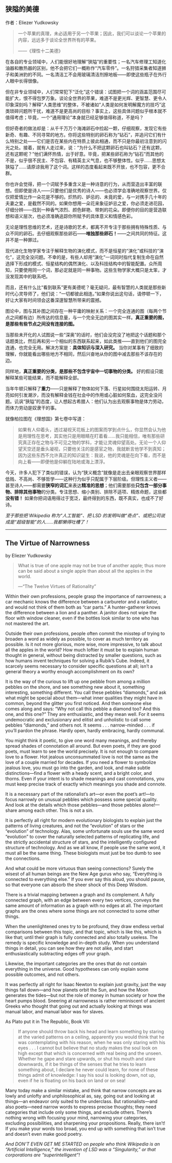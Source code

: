 ## 狭隘的美德

作者：Eliezer Yudkowsky

> 一个苹果的真理，未必适用于另一个苹果；因此，我们可以谈论一个苹果的内容，远远多于谈论全世界所有的苹果。
>
> ——《理性十二美德》

在各自的专业领域中，人们能很好地理解“狭隘”的重要性；一名汽车修理工知道化油器和散热器的区别，他不会把它们一概称作“汽车零件”。一名狩猎采集者知道狮子和美洲豹的不同。一名清洁工不会用玻璃清洁剂擦地板——即使这些瓶子在外行人眼中长得很像。

但在非专业领域中，人们常常犯下“泛化”这个错误：试图把一个词的涵盖范围尽可能扩大，恨不得包罗万象。谈论全世界的苹果，难道不是更光辉、更智慧、更令人印象深刻吗？解释“人类思维”的整体，不被诸如“人类是如何发明解魔方的技巧”这类琐碎问题所干扰，难道不是更高尚的目标？事实上，这些具体问题似乎根本就不值得考虑；毕竟，一个“通用理论”本身就已经足够值得称道，不是吗？

但好奇者的做法却是：从千千万万个海滩卵石中捡起一颗，仔细观察，发现它有些新奇、有趣、不同寻常的地方。你将这些特别的卵石称为“钻石”，并追问它们有什么特别之处——它们是否在某些内在特质上彼此相通，而不只是你最初注意到的闪光之处。接着，就有人走过来，说：“为什么不把这颗卵石也叫钻石？还有这颗，还有这颗呢？”他们满怀热情，出于好意。毕竟，把某些卵石称为“钻石”而其他的不是，似乎很不民主、不包容、有精英主义气息，也不够整体性。似乎……思想太狭隘了……请原谅我用了这个词。这样的态度看起来既不开放，也不包容，更不合群。

你也许会觉得，把一个词赋予多重含义是一种诗意的行为，从而营造出丰富的联想。但即使是诗人——只要他们是优秀的诗人——也必须学会准确地观察世界。仅仅把爱情比作一朵花是不够的。炽热的、妒忌的、未竟的爱，与一对携手几十年的夫妻之爱，是截然不同的。如果你想用一朵花来象征妒忌之爱，你必须走进花园，仔细分辨——找到一种香气浓烈、颜色鲜艳、带刺的花朵。即便你的目的是营造联想和语义层次，也必须准确追踪你所赋予的具体意义和情感色彩。

无论是理性思维的艺术，还是诗歌的艺术，都离不开专注于那些拥有特殊性质、与众不同的卵石。去仔细观察那些卵石——**唯独那些卵石！**——之间共同的特征。这并不是一种罪过。

现代进化生物学家专注于解释生物的演化模式，而不是恒星的“演化”或科技的“演化”，这完全没问题。不幸的是，有些人却用“演化”一词同时指代复制生命在自然选择下形成的模式、恒星结构的偶然演化、以及科技结构中的智能配置。众所周知，只要使用同一个词，那必定就是同一种事物。这些生物学家大概只是太笨，才没发现其中的联系吧。

而且，还有什么比“看到联系”更有美德呢？毫无疑问，最有智慧的人类就是那些新时代心灵导师了，他们说：“一切都彼此相连。”如果你说出这句话，请停顿一下，好让大家有时间领会这番深邃智慧所带来的震撼。

图论中，图与其补图之间存在一种平庸的映射关系：一个完全连通的图（每两个节点之间都有边）所传达的信息量，与一个完全无边的图其实一样。**真正重要的图，是那些有些节点之间没有连接的图。**

当那些未开化的人试图说一些“深奥”的话时，他们会没完没了地把这个话题和那个话题类比，然后再和另一个相似的东西联系起来，如此类推——直到他们的图完全连通，也完全无用。解决方案是：**具体知识与深入研究。** 当你对某事有了细致的理解，你就能看出哪些地方不相同，然后兴奋地从你的图中减去那些不该存在的边。

同样地，**真正重要的分类，是那些不包含宇宙中一切事物的分类。** 好的假设只能解释某些可能结果，而不能解释全部。

当年牛顿只解释了**重力**——只是解释了物体如何下落、行星如何围绕太阳运转、月亮如何引发潮汐，而没有解释金钱在社会中的作用或心脏如何泵血，这完全没问题。讥讽“狭隘”的态度，让人想起古希腊人：他们认为出去观察事物是体力劳动，而体力劳动是奴隶干的事。

就像柏拉图在《理想国》第七卷中写道：

> 如果有人仰着头，透过凝视天花板上的图案而学到点什么，你显然会认为他是用理性在思考，其实他只是用眼睛在盯着看……我只能相信，唯有那些研究真正存在之物与不可见之物的学科，才能让灵魂仰望高处。无论一个人仰望天空还是垂头凝视，只要他关注的是感官之物，我就断言他学不到真知；因为这些东西不允许真正的知识诞生：我说，他的灵魂是在向下看，而不是向上看——即便他是仰躺在陆地或海上漂浮。

今天，许多人犯下了类似的错误，认为“狭义概念”就像是走出去亲眼观察世界那样低贱、不高尚、不够哲学——这种行为似乎只配属于下层阶级。但理性主义者——甚至诗人——都需要**狭窄的词汇**来表达**精准的思想**；他们需要那些**只包含一部分事物、排除其他事物**的分类。专注思想、缩小类别、排除不适项、精炼命题，这些都**没有错！** 如果你把词语用得过于宽泛，最终得到的东西，既不真实，也成不了好诗。

*至于那些把 Wikipedia 称为“人工智能”、把 LSD 的发明叫做“奇点”、或把公司说成是“超级智能”的人……我都懒得吐槽了！*

---

## The Virtue of Narrowness

by Eliezer Yudkowsky

> What is true of one apple may not be true of another apple; thus more can be said about a single apple than about all the apples in the world.
> 
> —“The Twelve Virtues of Rationality”

Within their own professions, people grasp the importance of narrowness; a car mechanic knows the difference between a carburetor and a radiator, and would not think of them both as “car parts.” A hunter-gatherer knows the difference between a lion and a panther. A janitor does not wipe the floor with window cleaner, even if the bottles look similar to one who has not mastered the art.

Outside their own professions, people often commit the misstep of trying to broaden a word as widely as possible, to cover as much territory as possible. Is it not more glorious, more wise, more impressive, to talk about all the apples in the world? How much loftier it must be to explain human thought in general, without being distracted by smaller questions, such as how humans invent techniques for solving a Rubik’s Cube. Indeed, it scarcely seems necessary to consider specific questions at all; isn’t a general theory a worthy enough accomplishment on its own?

It is the way of the curious to lift up one pebble from among a million pebbles on the shore, and see something new about it, something interesting, something different. You call these pebbles “diamonds,” and ask what might be special about them—what inner qualities they might have in common, beyond the glitter you first noticed. And then someone else comes along and says: “Why not call this pebble a diamond too? And this one, and this one?” They are enthusiastic, and they mean well. For it seems undemocratic and exclusionary and elitist and unholistic to call some pebbles “diamonds,” and others not. It seems . . . narrow-minded . . . if you’ll pardon the phrase. Hardly open, hardly embracing, hardly communal.

You might think it poetic, to give one word many meanings, and thereby spread shades of connotation all around. But even poets, if they are good poets, must learn to see the world precisely. It is not enough to compare love to a flower. Hot jealous unconsummated love is not the same as the love of a couple married for decades. If you need a flower to symbolize jealous love, you must go into the garden, and look, and make subtle distinctions—find a flower with a heady scent, and a bright color, and thorns. Even if your intent is to shade meanings and cast connotations, you must keep precise track of exactly which meanings you shade and connote.

It is a necessary part of the rationalist’s art—or even the poet’s art!—to focus narrowly on unusual pebbles which possess some special quality. And look at the details which those pebbles—and those pebbles alone!—share among each other. This is not a sin.

It is perfectly all right for modern evolutionary biologists to explain just the patterns of living creatures, and not the “evolution” of stars or the “evolution” of technology. Alas, some unfortunate souls use the same word “evolution” to cover the naturally selected patterns of replicating life, and the strictly accidental structure of stars, and the intelligently configured structure of technology. And as we all know, if people use the same word, it must all be the same thing. These biologists must just be too dumb to see the connections.

And what could be more virtuous than seeing connections? Surely the wisest of all human beings are the New Age gurus who say, “Everything is connected to everything else.” If you ever say this aloud, you should pause, so that everyone can absorb the sheer shock of this Deep Wisdom.

There is a trivial mapping between a graph and its complement. A fully connected graph, with an edge between every two vertices, conveys the same amount of information as a graph with no edges at all. The important graphs are the ones where some things are not connected to some other things.

When the unenlightened ones try to be profound, they draw endless verbal comparisons between this topic, and that topic, which is like this, which is like that; until their graph is fully connected and also totally useless. The remedy is specific knowledge and in-depth study. When you understand things in detail, you can see how they are not alike, and start enthusiastically subtracting edges off your graph.

Likewise, the important categories are the ones that do not contain everything in the universe. Good hypotheses can only explain some possible outcomes, and not others.

It was perfectly all right for Isaac Newton to explain just gravity, just the way things fall down—and how planets orbit the Sun, and how the Moon generates the tides—but not the role of money in human society or how the heart pumps blood. Sneering at narrowness is rather reminiscent of ancient Greeks who thought that going out and actually looking at things was manual labor, and manual labor was for slaves.

As Plato put it in The Republic, Book VII:

> If anyone should throw back his head and learn something by staring at the varied patterns on a ceiling, apparently you would think that he was contemplating with his reason, when he was only staring with his eyes . . . I cannot but believe that no study makes the soul look on high except that which is concerned with real being and the unseen. Whether he gape and stare upwards, or shut his mouth and stare downwards, if it be things of the senses that he tries to learn something about, I declare he never could learn, for none of these things admit of knowledge: I say his soul is looking down, not up, even if he is floating on his back on land or on sea!

Many today make a similar mistake, and think that narrow concepts are as lowly and unlofty and unphilosophical as, say, going out and looking at things—an endeavor only suited to the underclass. But rationalists—and also poets—need narrow words to express precise thoughts; they need categories that include only some things, and exclude others. There’s nothing wrong with focusing your mind, narrowing your categories, excluding possibilities, and sharpening your propositions. Really, there isn’t! If you make your words too broad, you end up with something that isn’t true and doesn’t even make good poetry.

_And DON’T EVEN GET ME STARTED on people who think Wikipedia is an “Artificial Intelligence,” the invention of LSD was a “Singularity,” or that corporations are “superintelligent”!_